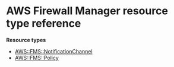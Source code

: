 # AWS Firewall Manager resource type reference<a name="AWS_FMS"></a>

**Resource types**
+ [AWS::FMS::NotificationChannel](aws-resource-fms-notificationchannel.md)
+ [AWS::FMS::Policy](aws-resource-fms-policy.md)
